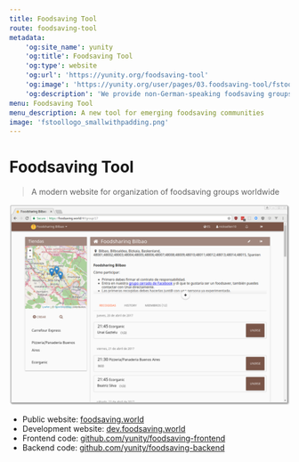 ```yaml
---
title: Foodsaving Tool
route: foodsaving-tool
metadata:
    'og:site_name': yunity
    'og:title': Foodsaving Tool
    'og:type': website
    'og:url': 'https://yunity.org/foodsaving-tool'
    'og:image': 'https://yunity.org/user/pages/03.foodsaving-tool/fstoollogo_smallwithpadding.png'
    'og:description': 'We provide non-German-speaking foodsaving groups with a software to manage their store pick-ups'
menu: Foodsaving Tool
menu_description: A new tool for emerging foodsaving communities
image: 'fstoollogo_smallwithpadding.png'
---
```


# Foodsaving Tool

> A modern website for organization of foodsaving groups worldwide

![](fsworld.png)

* Public website: [foodsaving.world](https://foodsaving.world/?target=_blank)
* Development website:
[dev.foodsaving.world](https://dev.foodsaving.world/?target=_blank)
* Frontend code: [github.com/yunity/foodsaving-frontend](https://github.com/yunity/foodsaving-frontend?target=_blank)
* Backend code: [github.com/yunity/foodsaving-backend](https://github.com/yunity/foodsaving-backend?target=_blank)